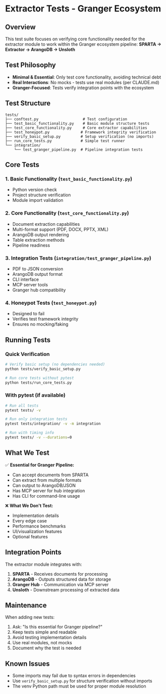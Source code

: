 # Extractor Tests - Granger Ecosystem

## Overview

This test suite focuses on verifying core functionality needed for the extractor module to work within the Granger ecosystem pipeline: **SPARTA → Extractor → ArangoDB → Unsloth**

## Test Philosophy

- **Minimal & Essential**: Only test core functionality, avoiding technical debt
- **Real Interactions**: No mocks - tests use real modules (per CLAUDE.md)
- **Granger-Focused**: Tests verify integration points with the ecosystem

## Test Structure

```
tests/
├── conftest.py                    # Test configuration
├── test_basic_functionality.py    # Basic module structure tests
├── test_core_functionality.py     # Core extractor capabilities
├── test_honeypot.py              # Framework integrity verification
├── verify_basic_setup.py         # Setup verification (no imports)
├── run_core_tests.py             # Simple test runner
└── integration/
    └── test_granger_pipeline.py  # Pipeline integration tests
```

## Core Tests

### 1. Basic Functionality (`test_basic_functionality.py`)
- Python version check
- Project structure verification
- Module import validation

### 2. Core Functionality (`test_core_functionality.py`)
- Document extraction capabilities
- Multi-format support (PDF, DOCX, PPTX, XML)
- ArangoDB output rendering
- Table extraction methods
- Pipeline readiness

### 3. Integration Tests (`integration/test_granger_pipeline.py`)
- PDF to JSON conversion
- ArangoDB output format
- CLI interface
- MCP server tools
- Granger hub compatibility

### 4. Honeypot Tests (`test_honeypot.py`)
- Designed to fail
- Verifies test framework integrity
- Ensures no mocking/faking

## Running Tests

### Quick Verification
```bash
# Verify basic setup (no dependencies needed)
python tests/verify_basic_setup.py

# Run core tests without pytest
python tests/run_core_tests.py
```

### With pytest (if available)
```bash
# Run all tests
pytest tests/ -v

# Run only integration tests
pytest tests/integration/ -v -m integration

# Run with timing info
pytest tests/ -v --durations=0
```

## What We Test

✅ **Essential for Granger Pipeline:**
- Can accept documents from SPARTA
- Can extract from multiple formats
- Can output to ArangoDB/JSON
- Has MCP server for hub integration
- Has CLI for command-line usage

❌ **What We Don't Test:**
- Implementation details
- Every edge case
- Performance benchmarks
- UI/visualization features
- Optional features

## Integration Points

The extractor module integrates with:
1. **SPARTA** - Receives documents for processing
2. **ArangoDB** - Outputs structured data for storage
3. **Granger Hub** - Communication via MCP server
4. **Unsloth** - Downstream processing of extracted data

## Maintenance

When adding new tests:
1. Ask: "Is this essential for Granger pipeline?"
2. Keep tests simple and readable
3. Avoid testing implementation details
4. Use real modules, not mocks
5. Document why the test is needed

## Known Issues

- Some imports may fail due to syntax errors in dependencies
- Use `verify_basic_setup.py` for structure verification without imports
- The venv Python path must be used for proper module resolution